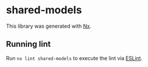 # shared-models

This library was generated with [Nx](https://nx.dev).

## Running lint

Run `nx lint shared-models` to execute the lint via [ESLint](https://eslint.org/).
